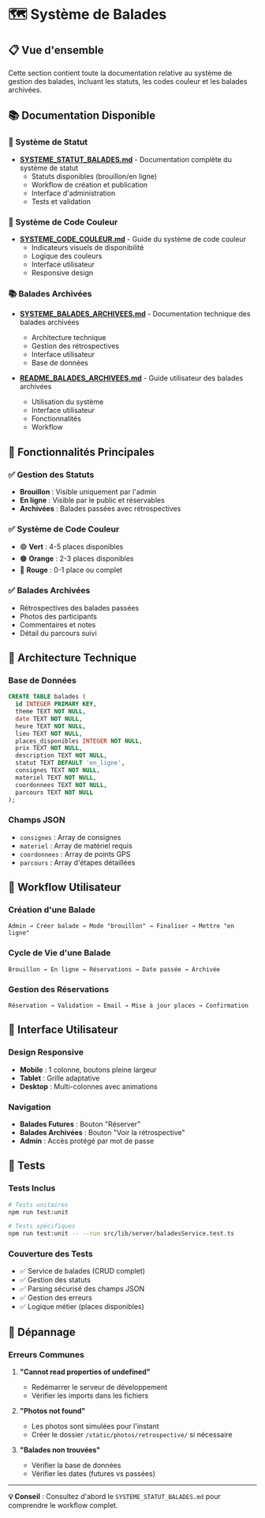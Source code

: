 # 🗺️ Système de Balades

## 📋 Vue d'ensemble

Cette section contient toute la documentation relative au système de gestion des balades, incluant les statuts, les codes couleur et les balades archivées.

## 📚 Documentation Disponible

### 🎯 Système de Statut
- **[SYSTEME_STATUT_BALADES.md](04-systeme-balades/SYSTEME_STATUT_BALADES.md)** - Documentation complète du système de statut
  - Statuts disponibles (brouillon/en ligne)
  - Workflow de création et publication
  - Interface d'administration
  - Tests et validation

### 🎨 Système de Code Couleur
- **[SYSTEME_CODE_COULEUR.md](04-systeme-balades/SYSTEME_CODE_COULEUR.md)** - Guide du système de code couleur
  - Indicateurs visuels de disponibilité
  - Logique des couleurs
  - Interface utilisateur
  - Responsive design

### 📚 Balades Archivées
- **[SYSTEME_BALADES_ARCHIVEES.md](04-systeme-balades/SYSTEME_BALADES_ARCHIVEES.md)** - Documentation technique des balades archivées
  - Architecture technique
  - Gestion des rétrospectives
  - Interface utilisateur
  - Base de données

- **[README_BALADES_ARCHIVEES.md](04-systeme-balades/README_BALADES_ARCHIVEES.md)** - Guide utilisateur des balades archivées
  - Utilisation du système
  - Interface utilisateur
  - Fonctionnalités
  - Workflow

## 🎯 Fonctionnalités Principales

### ✅ Gestion des Statuts
- **Brouillon** : Visible uniquement par l'admin
- **En ligne** : Visible par le public et réservables
- **Archivées** : Balades passées avec rétrospectives

### ✅ Système de Code Couleur
- 🟢 **Vert** : 4-5 places disponibles
- 🟠 **Orange** : 2-3 places disponibles
- 🔴 **Rouge** : 0-1 place ou complet

### ✅ Balades Archivées
- Rétrospectives des balades passées
- Photos des participants
- Commentaires et notes
- Détail du parcours suivi

## 🔧 Architecture Technique

### Base de Données
```sql
CREATE TABLE balades (
  id INTEGER PRIMARY KEY,
  theme TEXT NOT NULL,
  date TEXT NOT NULL,
  heure TEXT NOT NULL,
  lieu TEXT NOT NULL,
  places_disponibles INTEGER NOT NULL,
  prix TEXT NOT NULL,
  description TEXT NOT NULL,
  statut TEXT DEFAULT 'en_ligne',
  consignes TEXT NOT NULL,
  materiel TEXT NOT NULL,
  coordonnees TEXT NOT NULL,
  parcours TEXT NOT NULL
);
```

### Champs JSON
- `consignes` : Array de consignes
- `materiel` : Array de matériel requis
- `coordonnees` : Array de points GPS
- `parcours` : Array d'étapes détaillées

## 🚀 Workflow Utilisateur

### Création d'une Balade
```
Admin → Créer balade → Mode "brouillon" → Finaliser → Mettre "en ligne"
```

### Cycle de Vie d'une Balade
```
Brouillon → En ligne → Réservations → Date passée → Archivée
```

### Gestion des Réservations
```
Réservation → Validation → Email → Mise à jour places → Confirmation
```

## 🎨 Interface Utilisateur

### Design Responsive
- **Mobile** : 1 colonne, boutons pleine largeur
- **Tablet** : Grille adaptative
- **Desktop** : Multi-colonnes avec animations

### Navigation
- **Balades Futures** : Bouton "Réserver"
- **Balades Archivées** : Bouton "Voir la rétrospective"
- **Admin** : Accès protégé par mot de passe

## 🧪 Tests

### Tests Inclus
```bash
# Tests unitaires
npm run test:unit

# Tests spécifiques
npm run test:unit -- --run src/lib/server/baladesService.test.ts
```

### Couverture des Tests
- ✅ Service de balades (CRUD complet)
- ✅ Gestion des statuts
- ✅ Parsing sécurisé des champs JSON
- ✅ Gestion des erreurs
- ✅ Logique métier (places disponibles)

## 🚨 Dépannage

### Erreurs Communes
1. **"Cannot read properties of undefined"**
   - Redémarrer le serveur de développement
   - Vérifier les imports dans les fichiers

2. **"Photos not found"**
   - Les photos sont simulées pour l'instant
   - Créer le dossier `/static/photos/retrospective/` si nécessaire

3. **"Balades non trouvées"**
   - Vérifier la base de données
   - Vérifier les dates (futures vs passées)

---

**💡 Conseil** : Consultez d'abord le `SYSTEME_STATUT_BALADES.md` pour comprendre le workflow complet.
